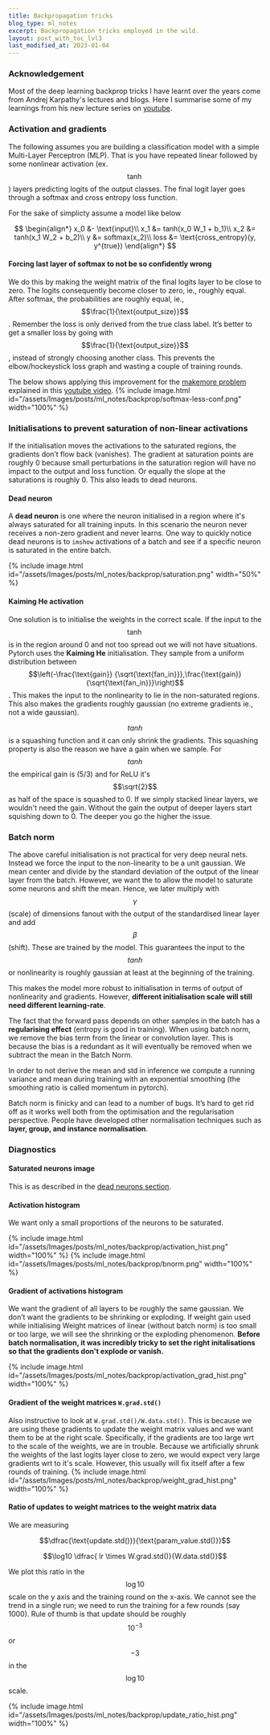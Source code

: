 ```yaml
---
title: Backpropagation tricks
blog_type: ml_notes
excerpt: Backpropagation tricks employed in the wild.
layout: post_with_toc_lvl3
last_modified_at: 2023-01-04
---
```


### Acknowledgement
Most of the deep learning backprop tricks I have learnt over the years come from Andrej Karpathy's lectures and blogs. Here I summarise some of my learnings from his new lecture series on [youtube](https://www.youtube.com/playlist?list=PLAqhIrjkxbuWI23v9cThsA9GvCAUhRvKZ).

### Activation and gradients

The following assumes you are building a classification model with a simple Multi-Layer Perceptron (MLP). That is you have repeated linear followed by some nonlinear activation (ex. $$\tanh$$) layers predicting logits of the output classes. The final logit layer goes through a softmax and cross entropy loss function.

For the sake of simplicty assume a model like below

$$
\begin{align*}
x_0 &- \text{input}\\
x_1 &= tanh(x_0 W_1 + b_1)\\
x_2 &= tanh(x_1 W_2 + b_2)\\
y &= softmax(x_2)\\
loss &= \text{cross_entropy}(y, y^{true})
\end{align*}
$$

#### Forcing last layer of softmax to not be so confidently wrong

We do this by making the weight matrix of the final logits layer to be close to zero. The logits consequently become closer to zero, ie., roughly equal. After softmax, the probabilities are roughly equal, ie., $$\frac{1}{\text{output_size}}$$. Remember the loss is only derived from the true class label. It’s better to get a smaller loss by going with $$\frac{1}{\text{output_size}}$$, instead of strongly choosing another class. This prevents the elbow/hockeystick loss graph and wasting a couple of training rounds.

The below shows applying this improvement for the [makemore problem](https://github.com/karpathy/makemore) explained in this [youtube video](https://www.youtube.com/watch?v=TCH_1BHY58I&list=PLAqhIrjkxbuWI23v9cThsA9GvCAUhRvKZ&index=3).
{% include image.html id="/assets/Images/posts/ml_notes/backprop/softmax-less-conf.png" width="100%" %}


### Initialisations to prevent saturation of non-linear activations

If the initialisation moves the activations to the saturated regions, the gradients don’t flow back (vanishes). The gradient at saturation points are roughly 0 because small perturbations in the saturation region will have no impact to the output and loss function. Or equally the slope at the saturations is roughly 0. This also leads to dead neurons.

#### Dead neuron
A **dead neuron** is one where the neuron initialised in a region where it's always saturated for all training inputs. In this scenario the neuron never receives a non-zero gradient and never learns. One way to quickly notice dead neurons is to `imshow` activations of a batch and see if a specific neuron is saturated in the entire batch.

{% include image.html id="/assets/Images/posts/ml_notes/backprop/saturation.png" width="50%" %}

#### Kaiming He activation
One solution is to initialise the weights in the correct scale. If the input to the $$\tanh$$ is in the region around 0 and not too spread out we will not have situations. Pytorch uses the **Kaiming He** initialisation. They sample from a uniform distribution between $$\left(-\frac{\text{gain}} {\sqrt{\text{fan_in}}},\frac{\text{gain}} {\sqrt{\text{fan_in}}}\right)$$. This makes the input to the nonlinearity to lie in the non-saturated regions. This also makes the gradients roughly gaussian (no extreme gradients ie., not a wide gaussian).

$$tanh$$ is a squashing function and it can only shrink the gradients. This squashing property is also the reason we have a gain when we sample. For $$tanh$$ the empirical gain is (5/3) and for ReLU it's $$\sqrt{2}$$ as half of the space is squashed to 0. If we simply stacked linear layers, we wouldn't need the gain. Without the gain the output of deeper layers start squishing down to 0. The deeper you go the higher the issue.


### Batch norm
The above careful initialisation is not practical for very deep neural nets. Instead we force the input to the non-linearity to be a unit gaussian. We mean center and divide by the standard deviation of the output of the linear layer from the batch. However, we want the to allow the model to saturate some neurons and shift the mean. Hence, we later multiply with $$\gamma$$ (scale) of dimensions fanout with the output of the standardised linear layer and add $$\beta$$ (shift). These are trained by the model. This guarantees the input to the $$tanh$$ or nonlinearity is roughly gaussian at least at the beginning of the training.

This makes the model more robust to initialisation in terms of output of nonlinearity and gradients. However, **different initialisation scale will still need different learning-rate**.

The fact that the forward pass depends on other samples in the batch has a **regularising effect** (entropy is good in training). When using batch norm, we remove the bias term from the linear or convolution layer. This is because the bias is a redundant as it will eventually be removed when we subtract the mean in the Batch Norm.

In order to not derive the mean and std in inference we compute a running variance and mean during training with an exponential smoothing (the smoothing ratio is called momentum in pytorch).

Batch norm is finicky and can lead to a number of bugs. It’s hard to get rid off as it works well both from the optimisation and the regularisation perspective. People have developed other normalisation techniques such as **layer, group, and instance normalisation**.



### Diagnostics

#### Saturated neurons image
This is as described in the [dead neurons section](#dead-neuron).

#### Activation histogram
We want only a small proportions of the neurons to be saturated.

{% include image.html id="/assets/Images/posts/ml_notes/backprop/activation_hist.png" width="100%" %}
{% include image.html id="/assets/Images/posts/ml_notes/backprop/bnorm.png" width="100%" %}

#### Gradient of activations histogram
We want the gradient of all layers to be roughly the same gaussian. We don’t want the gradients to be shrinking or exploding. If weight gain used while initialising Weight matrices of linear (without batch norm) is too small or too large, we will see the shrinking or the exploding phenomenon. **Before batch normalisation, it was incredibly tricky to set the right initalisations so that the gradients don't explode or vanish.**

{% include image.html id="/assets/Images/posts/ml_notes/backprop/activation_grad_hist.png" width="100%" %}


#### Gradient of the weight matrices `W.grad.std()`
Also instructive to look at `W.grad.std()/W.data.std()`. This is because we are using these gradients to update the weight matrix values and we want them to be at the right scale. Specifically, if the gradients are too large wrt to the scale of the weights, we are in trouble. Because we artificially shrunk the weights of the last logits layer close to zero, we would expect very large gradients wrt to it's scale. However, this usually will fix itself after a few rounds of training.
{% include image.html id="/assets/Images/posts/ml_notes/backprop/weight_grad_hist.png" width="100%" %}


#### Ratio of updates to weight matrices to the weight matrix data
We are measuring

$$\dfrac{\text{update.std()}}{\text{param_value.std()}}$$

$$\log10 \dfrac{ lr \times W.grad.std()}{W.data.std()}$$

We plot this ratio in the $$\log10$$ scale on the y axis and the training round on the x-axis. We cannot see the trend in a single run; we need to run the training for a few rounds (say 1000). Rule of thumb is that update should be roughly $$10^{-3}$$ or $$-3$$ in the $$\log10$$ scale.

{% include image.html id="/assets/Images/posts/ml_notes/backprop/update_ratio_hist.png" width="100%" %}
